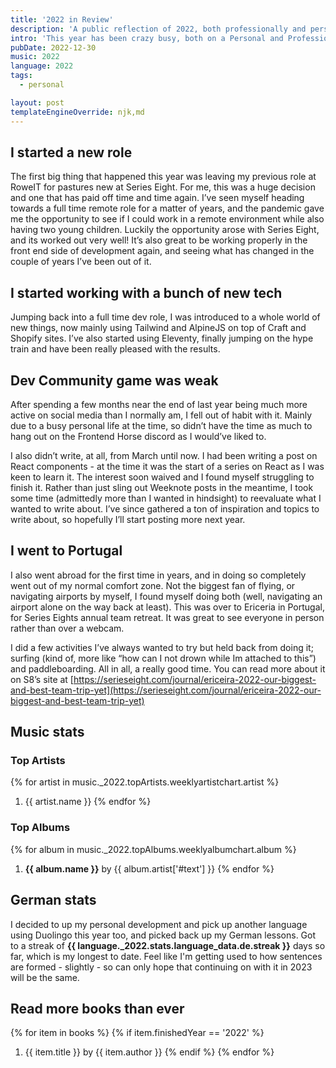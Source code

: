 ```yaml
---
title: '2022 in Review'
description: 'A public reflection of 2022, both professionally and personally.'
intro: 'This year has been crazy busy, both on a Personal and Professional Level - starting a new role, bringing with it a whole wealth of new challenges, and increasing my personal skills outside of my professional career As the year closes out, I thought I would take a bit of time to review how the year has gone publicly, rather than the normal ‘well that year went ok’ type introspection that normally happens.'
pubDate: 2022-12-30
music: 2022
language: 2022
tags:
  - personal

layout: post
templateEngineOverride: njk,md
---
```


## I started a new role

The first big thing that happened this year was leaving my previous role at RoweIT for pastures new at Series Eight. For me, this was a huge decision and one that has paid off time and time again. I’ve seen myself heading towards a full time remote role for a matter of years, and the pandemic gave me the opportunity to see if I could work in a remote environment while also having two young children. Luckily the opportunity arose with Series Eight, and its worked out very well! It’s also great to be working properly in the front end side of development again, and seeing what has changed in the couple of years I’ve been out of it.

## I started working with a bunch of new tech

Jumping back into a full time dev role, I was introduced to a whole world of new things, now mainly using Tailwind and AlpineJS on top of Craft and Shopify sites. I’ve also started using Eleventy, finally jumping on the hype train and have been really pleased with the results.

## Dev Community game was weak

After spending a few months near the end of last year being much more active on social media than I normally am, I fell out of habit with it. Mainly due to a busy personal life at the time, so didn’t have the time as much to hang out on the Frontend Horse discord as I would’ve liked to.

I also didn’t write, at all, from March until now. I had been writing a post on React components - at the time it was the start of a series on React as I was keen to learn it. The interest soon waived and I found myself struggling to finish it. Rather than just sling out Weeknote posts in the meantime, I took some time (admittedly more than I wanted in hindsight) to reevaluate what I wanted to write about. I’ve since gathered a ton of inspiration and topics to write about, so hopefully I’ll start posting more next year.

## I went to Portugal

I also went abroad for the first time in years, and in doing so completely went out of my normal comfort zone. Not the biggest fan of flying, or navigating airports by myself, I found myself doing both (well, navigating an airport alone on the way back at least). This was over to Ericeria in Portugal, for Series Eights annual team retreat. It was great to see everyone in person rather than over a webcam.

I did a few activities I’ve always wanted to try but held back from doing it; surfing (kind of, more like “how can I not drown while Im attached to this”) and paddleboarding. All in all, a really good time. You can read more about it on S8’s site at [https://serieseight.com/journal/ericeira-2022-our-biggest-and-best-team-trip-yet](https://serieseight.com/journal/ericeira-2022-our-biggest-and-best-team-trip-yet)

## Music stats

### Top Artists

{% for artist in music._2022.topArtists.weeklyartistchart.artist %}

1. {{ artist.name }}
   {% endfor %}

### Top Albums

{% for album in music._2022.topAlbums.weeklyalbumchart.album %}

1. <strong>{{ album.name }}</strong> by {{ album.artist['#text'] }}
   {% endfor %}

## German stats

I decided to up my personal development and pick up another language using Duolingo this year too, and picked back up my German lessons. Got to a streak of **{{ language._2022.stats.language_data.de.streak }}** days so far, which is my longest to date. Feel like I'm getting used to how sentences are formed - slightly - so can only hope that continuing on with it in 2023 will be the same.

## Read more books than ever

{% for item in books %}
{% if item.finishedYear == '2022' %}

1. <span class="font-bold">{{ item.title }}</span> by <span class="font-bold">{{ item.author }}</span>
   {% endif %}
   {% endfor %}
